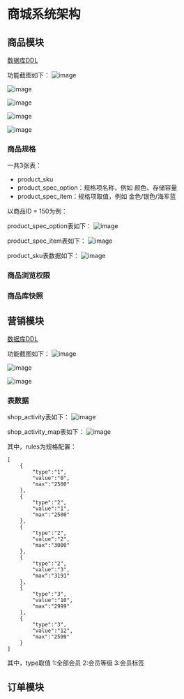 # 商城系统架构

## 商品模块
[数据库DDL](sql/product_ddl.sql)

功能截图如下：
![image](https://user-images.githubusercontent.com/13992911/111982411-e66e7380-8b43-11eb-9545-652b83daa082.png)

![image](https://user-images.githubusercontent.com/13992911/111982453-f38b6280-8b43-11eb-8939-058353885e42.png)

![image](https://user-images.githubusercontent.com/13992911/111982190-a0191480-8b43-11eb-9244-e30f71c8d1f1.png)

![image](https://user-images.githubusercontent.com/13992911/111982245-b1622100-8b43-11eb-9bde-483d5a0cea31.png)

![image](https://user-images.githubusercontent.com/13992911/111982309-c63eb480-8b43-11eb-9193-26d17929b23c.png)


### 商品规格
一共3张表：
* product_sku
* product_spec_option：规格项名称，例如 颜色、存储容量
* product_spec_item：规格项取值，例如 金色/银色/海军蓝

以商品ID = 150为例：

product_spec_option表如下：
![image](https://user-images.githubusercontent.com/13992911/111977283-84127480-8b3d-11eb-9cb3-e315eae3991d.png)

product_spec_item表如下：
![image](https://user-images.githubusercontent.com/13992911/111977319-8ffe3680-8b3d-11eb-8720-350ae824a809.png)

product_sku表数据如下：
![image](https://user-images.githubusercontent.com/13992911/111977486-bf14a800-8b3d-11eb-9d2d-0f78b09fcc79.png)

### 商品浏览权限

### 商品库快照


## 营销模块
[数据库DDL](sql/activity_ddl.sql)

功能截图如下：
![image](https://user-images.githubusercontent.com/13992911/111982501-04d46f00-8b44-11eb-96a6-aee6b40ac0d7.png)

![image](https://user-images.githubusercontent.com/13992911/111982588-1c135c80-8b44-11eb-8d6c-0b45e67c4605.png)

![image](https://user-images.githubusercontent.com/13992911/111981993-63e5b400-8b43-11eb-927b-0cd0a7662a31.png)

### 表数据
shop_activity表如下：
![image](https://user-images.githubusercontent.com/13992911/111981480-b5417380-8b42-11eb-8244-592fc320498d.png)

shop_activity_map表如下：
![image](https://user-images.githubusercontent.com/13992911/111981604-da35e680-8b42-11eb-9cf1-58d9e2a2fa5a.png)

其中，rules为规格配置：
```
[
    {
        "type":"1",
        "value":"0",
        "max":"2500"
    },
    {
        "type":"2",
        "value":"1",
        "max":"2500"
    },
    {
        "type":"2",
        "value":"2",
        "max":"3000"
    },
    {
        "type":"2",
        "value":"3",
        "max":"3191"
    },
    {
        "type":"3",
        "value":"10",
        "max":"2999"
    },
    {
        "type":"3",
        "value":"12",
        "max":"2599"
    }
]
```

其中，type取值 1:全部会员 2:会员等级 3:会员标签


## 订单模块

